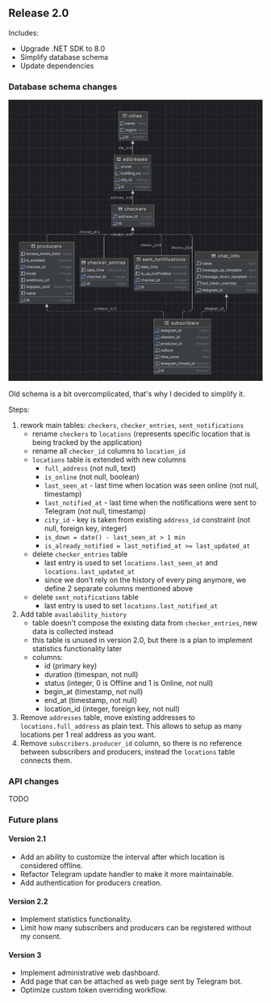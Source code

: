 ﻿## Release 2.0

Includes:
- Upgrade .NET SDK to 8.0
- Simplify database schema
- Update dependencies

### Database schema changes

![old database schema](images/v2-0-old-schema.jpg "Old database schema")

Old schema is a bit overcomplicated, that's why I decided to simplify it.

Steps:
1) rework main tables: `checkers`, `checker_entries`, `sent_notifications`
   - rename `checkers` to `locations` (represents specific location that is being tracked by the application)
   - rename all `checker_id` columns to `location_id`
   - `locations` table is extended with new columns
     - `full_address` (not null, text)
     - `is_online` (not null, boolean)
     - `last_seen_at` - last time when location was seen online (not null, timestamp)
     - `last_notified_at` - last time when the notifications were sent to Telegram (not null, timestamp)
     - `city_id` - key is taken from existing `address_id` constraint (not null, foreign key, integer)
     - `is_down = date() - last_seen_at > 1 min`
     - `is_already_notified = last_notified_at >= last_updated_at`
   - delete `checker_entries` table
     - last entry is used to set `locations.last_seen_at` and `locations.last_updated_at`
     - since we don't rely on the history of every ping anymore, we define 2 separate columns mentioned above
   - delete `sent_notifications` table
     - last entry is used to set `locations.last_notified_at`
2) Add table `availability_history`
   - table doesn't compose the existing data from `checker_entries`, new data is collected instead
   - this table is unused in version 2.0, but there is a plan to implement statistics functionality later
   - columns:
     - id (primary key)
     - duration (timespan, not null)
     - status (integer, 0 is Offline and 1 is Online, not null)
     - begin_at (timestamp, not null)
     - end_at (timestamp, not null)
     - location_id (integer, foreign key, not null)
3) Remove `addresses` table, move existing addresses to `locations.full_address` as plain text.
This allows to setup as many locations per 1 real address as you want.
4) Remove `subscribers.producer_id` column, so there is no reference between subscribers and producers,
instead the `locations` table connects them.

### API changes

TODO

### Future plans

#### Version 2.1

- Add an ability to customize the interval after which location is considered offline.
- Refactor Telegram update handler to make it more maintainable.
- Add authentication for producers creation.

#### Version 2.2

- Implement statistics functionality.
- Limit how many subscribers and producers can be registered without my consent.

#### Version 3

- Implement administrative web dashboard.
- Add page that can be attached as web page sent by Telegram bot.
- Optimize custom token overriding workflow.